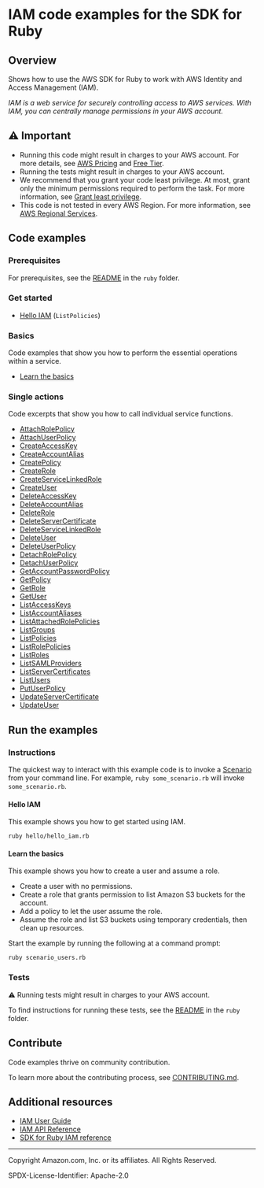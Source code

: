 # IAM code examples for the SDK for Ruby

## Overview

Shows how to use the AWS SDK for Ruby to work with AWS Identity and Access Management (IAM).

<!--custom.overview.start-->
<!--custom.overview.end-->

_IAM is a web service for securely controlling access to AWS services. With IAM, you can centrally manage permissions in your AWS account._

## ⚠ Important

* Running this code might result in charges to your AWS account. For more details, see [AWS Pricing](https://aws.amazon.com/pricing/) and [Free Tier](https://aws.amazon.com/free/).
* Running the tests might result in charges to your AWS account.
* We recommend that you grant your code least privilege. At most, grant only the minimum permissions required to perform the task. For more information, see [Grant least privilege](https://docs.aws.amazon.com/IAM/latest/UserGuide/best-practices.html#grant-least-privilege).
* This code is not tested in every AWS Region. For more information, see [AWS Regional Services](https://aws.amazon.com/about-aws/global-infrastructure/regional-product-services).

<!--custom.important.start-->
<!--custom.important.end-->

## Code examples

### Prerequisites

For prerequisites, see the [README](../../README.md#Prerequisites) in the `ruby` folder.


<!--custom.prerequisites.start-->
<!--custom.prerequisites.end-->

### Get started

- [Hello IAM](hello/hello_iam.rb#L4) (`ListPolicies`)


### Basics

Code examples that show you how to perform the essential operations within a service.

- [Learn the basics](scenario_users.rb)


### Single actions

Code excerpts that show you how to call individual service functions.

- [AttachRolePolicy](attach_role_policy.rb#L6)
- [AttachUserPolicy](attach_user_policy.rb#L38)
- [CreateAccessKey](manage_access_keys.rb#L6)
- [CreateAccountAlias](manage_account_aliases.rb#L6)
- [CreatePolicy](attach_role_policy.rb#L6)
- [CreateRole](manage_roles.rb#L64)
- [CreateServiceLinkedRole](manage_roles.rb#L92)
- [CreateUser](manage_users.rb#L18)
- [DeleteAccessKey](manage_access_keys.rb#L6)
- [DeleteAccountAlias](manage_account_aliases.rb#L6)
- [DeleteRole](manage_roles.rb#L113)
- [DeleteServerCertificate](manage_server_certificates.rb#L6)
- [DeleteServiceLinkedRole](manage_roles.rb#L143)
- [DeleteUser](manage_users.rb#L134)
- [DeleteUserPolicy](manage_users.rb#L134)
- [DetachRolePolicy](attach_role_policy.rb#L6)
- [DetachUserPolicy](attach_user_policy.rb#L56)
- [GetAccountPasswordPolicy](get_account_password_policy.rb#L6)
- [GetPolicy](attach_role_policy.rb#L34)
- [GetRole](manage_roles.rb#L45)
- [GetUser](manage_users.rb#L43)
- [ListAccessKeys](manage_access_keys.rb#L6)
- [ListAccountAliases](manage_account_aliases.rb#L6)
- [ListAttachedRolePolicies](attach_role_policy.rb#L6)
- [ListGroups](list_groups.rb#L6)
- [ListPolicies](attach_role_policy.rb#L6)
- [ListRolePolicies](attach_role_policy.rb#L68)
- [ListRoles](manage_roles.rb#L18)
- [ListSAMLProviders](list_saml_providers.rb#L7)
- [ListServerCertificates](manage_server_certificates.rb#L6)
- [ListUsers](manage_users.rb#L60)
- [PutUserPolicy](attach_user_policy.rb#L17)
- [UpdateServerCertificate](manage_server_certificates.rb#L6)
- [UpdateUser](manage_users.rb#L78)


<!--custom.examples.start-->
<!--custom.examples.end-->

## Run the examples

### Instructions


<!--custom.instructions.start-->
The quickest way to interact with this example code is to invoke a [Scenario](#Scenarios) from your command line. For example, `ruby some_scenario.rb` will invoke `some_scenario.rb`.
<!--custom.instructions.end-->

#### Hello IAM

This example shows you how to get started using IAM.

```
ruby hello/hello_iam.rb
```

#### Learn the basics

This example shows you how to create a user and assume a role. 

- Create a user with no permissions.
- Create a role that grants permission to list Amazon S3 buckets for the account.
- Add a policy to let the user assume the role.
- Assume the role and list S3 buckets using temporary credentials, then clean up resources.

<!--custom.basic_prereqs.iam_Scenario_CreateUserAssumeRole.start-->
<!--custom.basic_prereqs.iam_Scenario_CreateUserAssumeRole.end-->

Start the example by running the following at a command prompt:

```
ruby scenario_users.rb
```

<!--custom.basics.iam_Scenario_CreateUserAssumeRole.start-->
<!--custom.basics.iam_Scenario_CreateUserAssumeRole.end-->


### Tests

⚠ Running tests might result in charges to your AWS account.


To find instructions for running these tests, see the [README](../../README.md#Tests)
in the `ruby` folder.



<!--custom.tests.start-->

## Contribute
Code examples thrive on community contribution.

To learn more about the contributing process, see [CONTRIBUTING.md](../../../CONTRIBUTING.md).
<!--custom.tests.end-->

## Additional resources

- [IAM User Guide](https://docs.aws.amazon.com/IAM/latest/UserGuide/introduction.html)
- [IAM API Reference](https://docs.aws.amazon.com/IAM/latest/APIReference/welcome.html)
- [SDK for Ruby IAM reference](https://docs.aws.amazon.com/sdk-for-ruby/v3/api/Aws/Iam.html)

<!--custom.resources.start-->
<!--custom.resources.end-->

---

Copyright Amazon.com, Inc. or its affiliates. All Rights Reserved.

SPDX-License-Identifier: Apache-2.0